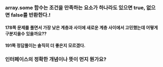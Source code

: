 ### array.some 함수는 조건을 만족하는 요소가 하나라도 있으면 true, 없으면 false를 반환한다.!

#### 178쪽 문제를 풀면서 가장 낮은 계층과 사이에 새로운 계층 사이에서 고민했는데 어떻게 구분지을수 있을까요??

#### 191쪽 정답풀이는 솔직히 더 좋은지 모르겠다.

### 인터페이스의 정확한 개념이나 뜻이 먼지 뭔가요?

